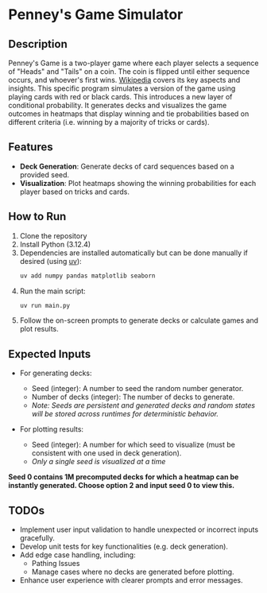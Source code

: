 # Penney's Game Simulator

## Description
Penney's Game is a two-player game where each player selects a sequence of "Heads" and "Tails" on a coin. The coin is flipped until either sequence occurs, and whoever's first wins. [Wikipedia](https://en.wikipedia.org/wiki/Penney%27s_game) covers its key aspects and insights. This specific program simulates a version of the game using playing cards with red or black cards. This introduces a new layer of conditional probability. It generates decks and visualizes the game outcomes in heatmaps that display winning and tie probabilities based on different criteria (i.e. winning by a majority of tricks or cards).

## Features
- **Deck Generation**: Generate decks of card sequences based on a provided seed.
- **Visualization**: Plot heatmaps showing the winning probabilities for each player based on tricks and cards.

## How to Run
1. Clone the repository
2. Install Python (3.12.4)
3. Dependencies are installed automatically but can be done manually if desired (using [uv](https://github.com/astral-sh/uv)):
   ```bash
   uv add numpy pandas matplotlib seaborn
   ```
5. Run the main script:
   ```bash
   uv run main.py
   ```
6. Follow the on-screen prompts to generate decks or calculate games and plot results.

## Expected Inputs
- For generating decks:
  - Seed (integer): A number to seed the random number generator.
  - Number of decks (integer): The number of decks to generate.
  - _Note: Seeds are persistent and generated decks and random states will be stored across runtimes for deterministic behavior._
  
- For plotting results:
  - Seed (integer): A number for which seed to visualize (must be consistent with one used in deck generation).
  - _Only a single seed is visualized at a time_
 
**Seed 0 contains 1M precomputed decks for which a heatmap can be instantly generated. Choose option 2 and input seed 0 to view this.**

## TODOs
- Implement user input validation to handle unexpected or incorrect inputs gracefully.
- Develop unit tests for key functionalities (e.g. deck generation).
- Add edge case handling, including:
  - Pathing Issues
  - Manage cases where no decks are generated before plotting.
- Enhance user experience with clearer prompts and error messages.

